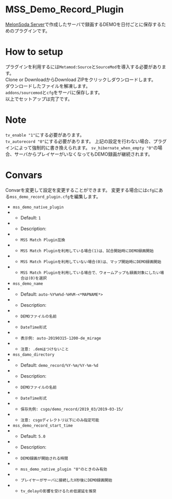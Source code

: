 # MSS_Demo_Record_Plugin
[MelonSoda Server](https://www.melonsoda.tokyo/)で作成したサーバで録画するDEMOを日付ごとに保存するためのプラグインです。   

# How to setup
プラグインを利用するには`Metamod:Source`と`SourceMod`を導入する必要があります。  
Clone or DownloadからDownload ZIPをクリックしダウンロードします。   
ダウンロードしたファイルを解凍します。  
`addons/sourcemod`と`cfg`をサーバに保存します。  
以上でセットアップは完了です。  

# Note
`tv_enable "1"`にする必要があります。  
`tv_autorecord "0"`にする必要があります。 
上記の設定を行わない場合、プラグインによって強制的に書き換えられます。 
`sv_hibernate_when_empty "0"`の場合、サーバからプレイヤーがいなくなってもDEMO録画が継続されます。 

# Convars
Convarを変更して設定を変更することができます。 
変更する場合には`cfg`にある`mss_demo_record_plugin.cfg`を編集します。 
- `mss_demo_native_plugin`
- - Default: `1`
- - Description:
- - `MSS Match Plugin互換`
- - `MSS Match Pluginを利用している場合(1)は、試合開始時にDEMO録画開始`
- - `MSS Match Pluginを利用していない場合(0)は、マップ開始時にDEMO録画開始`
- - `MSS Match Pluginを利用している場合で、ウォームアップも録画対象にしたい場合は(0)を選択`
- `mss_demo_name`
- - Default: `auto-%Y%m%d-%H%M-<*MAPNAME*>`
- - Description:
- - `DEMOファイルの名前`
- - `DateTime形式`
- - `表示例: auto-20190315-1200-de_mirage`
- - `注意: .demはつけないこと`
- `mss_damo_directory`
- - Default: `demo_record/%Y-%m/%Y-%m-%d`
- - Description:
- - `DEMOファイルの名前`
- - `DateTime形式`
- - `保存先例: csgo/demo_record/2019_03/2019-03-15/`
- - `注意: csgoディレクトリ以下にのみ指定可能`
- `mss_demo_record_start_time`
- - Default: `5.0`
- - Description:
- - `DEMO録画が開始される時間`
- - `mss_demo_native_plugin "0"のときのみ有効`
- - `プレイヤーがサーバに接続したX秒後にDEMO録画開始`
- - `tv_delayの影響を受けるため低遅延を推奨`